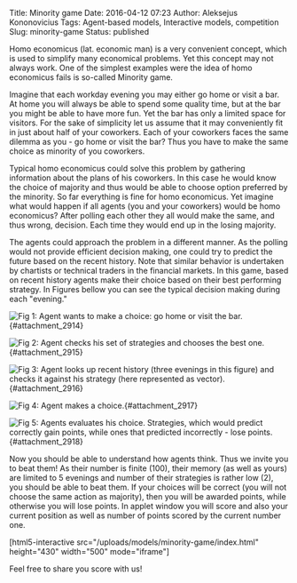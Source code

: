 Title: Minority game
Date: 2016-04-12 07:23
Author: Aleksejus Kononovicius
Tags: Agent-based models, Interactive models, competition
Slug: minority-game
Status: published

Homo
economicus (lat. economic man) is a very convenient concept, which is
used to simplify many economical problems. Yet this concept may not
always work. One of the simplest examples were the idea of homo
economicus fails is so-called Minority game.

Imagine that each workday evening you may either go home or visit a bar.
At home you will always be able to spend some quality time, but at the
bar you might be able to have more fun. Yet the bar has only a limited
space for visitors. For the sake of simplicity let us assume that it may
conveniently fit in just about half of your coworkers. Each of your
coworkers faces the same dilemma as you - go home or visit the bar? Thus
you have to make the same choice as minority of you
coworkers.<!--more-->

Typical homo economicus could solve this problem by gathering
information about the plans of his coworkers. In this case he would know
the choice of majority and thus would be able to choose option preferred
by the minority. So far everything is fine for homo economicus. Yet
imagine what would happen if all agents (you and your coworkers) would
be homo economicus? After polling each other they all would make the
same, and thus wrong, decision. Each time they would end up in the
losing majority.

The agents could approach the problem in a different manner. As the
polling would not provide efficient decision making, one could try to
predict the future based on the recent history. Note that similar
behavior is undertaken by chartists or technical traders in the
financial markets. In this game, based on recent history agents make
their choice based on their best performing strategy. In Figures bellow
you can see the typical decision making during each "evening."

![Fig
1: Agent wants to make a choice: go home or visit the
bar.](/uploads/2016/03/minority-game-1.png "Agent
wants to make a choice: go home or visit the
bar."){#attachment_2914} 

![Fig
2: Agent checks his set of strategies and chooses the best
one.](/uploads/2016/03/minority-game-2.png "Agent
checks his set of strategies and chooses the best
one."){#attachment_2915} 

![Fig
3: Agent looks up recent history (three evenings in this figure) and
checks it against his strategy (here represented as
vector).](/uploads/2016/03/minority-game-3.png "Agent
looks up recent history (three evenings in this figure) and
checks it against his strategy (here represented as vector)."){#attachment_2916} 

![Fig
4: Agent makes a
choice.](/uploads/2016/03/minority-game-4.png "Agent
makes a choice."){#attachment_2917} 

![Fig
5: Agents evaluates his choice. Strategies, which would predict
correctly gain points, while ones that predicted incorrectly - lose
points.](/uploads/2016/03/minority-game-5.png "Agents
evaluates his choice. Strategies, which would predict
correctly gain points, while ones that predicted incorrectly - lose
points."){#attachment_2918} 

Now you should be able to understand how agents think. Thus we invite
you to beat them! As their number is finite (100), their memory (as well
as yours) are limited to 5 evenings and number of their strategies is
rather low (2), you should be able to beat them. If your choices will be
correct (you will not choose the same action as majority), then you will
be awarded points, while otherwise you will lose points. In applet
window you will score and also your current position as well as number
of points scored by the current number one.

[html5-interactive
src="/uploads/models/minority-game/index.html"
height="430" width="500" mode="iframe"]

Feel free to share you score with us!
